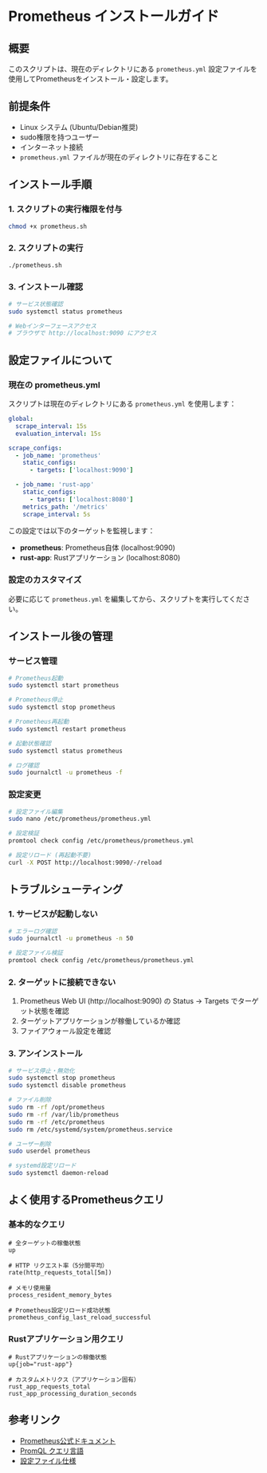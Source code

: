 # Prometheus インストールガイド

## 概要

このスクリプトは、現在のディレクトリにある `prometheus.yml` 設定ファイルを使用してPrometheusをインストール・設定します。

## 前提条件

- Linux システム (Ubuntu/Debian推奨)
- sudo権限を持つユーザー
- インターネット接続
- `prometheus.yml` ファイルが現在のディレクトリに存在すること

## インストール手順

### 1. スクリプトの実行権限を付与

```bash
chmod +x prometheus.sh
```

### 2. スクリプトの実行

```bash
./prometheus.sh
```

### 3. インストール確認

```bash
# サービス状態確認
sudo systemctl status prometheus

# Webインターフェースアクセス
# ブラウザで http://localhost:9090 にアクセス
```

## 設定ファイルについて

### 現在の prometheus.yml

スクリプトは現在のディレクトリにある `prometheus.yml` を使用します：

```yaml
global:
  scrape_interval: 15s
  evaluation_interval: 15s

scrape_configs:
  - job_name: 'prometheus'
    static_configs:
      - targets: ['localhost:9090']

  - job_name: 'rust-app'
    static_configs:
      - targets: ['localhost:8080']
    metrics_path: '/metrics'
    scrape_interval: 5s
```

この設定では以下のターゲットを監視します：
- **prometheus**: Prometheus自体 (localhost:9090)
- **rust-app**: Rustアプリケーション (localhost:8080)

### 設定のカスタマイズ

必要に応じて `prometheus.yml` を編集してから、スクリプトを実行してください。

## インストール後の管理

### サービス管理

```bash
# Prometheus起動
sudo systemctl start prometheus

# Prometheus停止
sudo systemctl stop prometheus

# Prometheus再起動
sudo systemctl restart prometheus

# 起動状態確認
sudo systemctl status prometheus

# ログ確認
sudo journalctl -u prometheus -f
```

### 設定変更

```bash
# 設定ファイル編集
sudo nano /etc/prometheus/prometheus.yml

# 設定検証
promtool check config /etc/prometheus/prometheus.yml

# 設定リロード (再起動不要)
curl -X POST http://localhost:9090/-/reload
```

## トラブルシューティング

### 1. サービスが起動しない

```bash
# エラーログ確認
sudo journalctl -u prometheus -n 50

# 設定ファイル検証
promtool check config /etc/prometheus/prometheus.yml
```

### 2. ターゲットに接続できない

1. Prometheus Web UI (http://localhost:9090) の Status → Targets でターゲット状態を確認
2. ターゲットアプリケーションが稼働しているか確認
3. ファイアウォール設定を確認

### 3. アンインストール

```bash
# サービス停止・無効化
sudo systemctl stop prometheus
sudo systemctl disable prometheus

# ファイル削除
sudo rm -rf /opt/prometheus
sudo rm -rf /var/lib/prometheus
sudo rm -rf /etc/prometheus
sudo rm /etc/systemd/system/prometheus.service

# ユーザー削除
sudo userdel prometheus

# systemd設定リロード
sudo systemctl daemon-reload
```

## よく使用するPrometheusクエリ

### 基本的なクエリ

```promql
# 全ターゲットの稼働状態
up

# HTTP リクエスト率（5分間平均）
rate(http_requests_total[5m])

# メモリ使用量
process_resident_memory_bytes

# Prometheus設定リロード成功状態
prometheus_config_last_reload_successful
```

### Rustアプリケーション用クエリ

```promql
# Rustアプリケーションの稼働状態
up{job="rust-app"}

# カスタムメトリクス（アプリケーション固有）
rust_app_requests_total
rust_app_processing_duration_seconds
```

## 参考リンク

- [Prometheus公式ドキュメント](https://prometheus.io/docs/)
- [PromQL クエリ言語](https://prometheus.io/docs/prometheus/latest/querying/)
- [設定ファイル仕様](https://prometheus.io/docs/prometheus/latest/configuration/configuration/)
